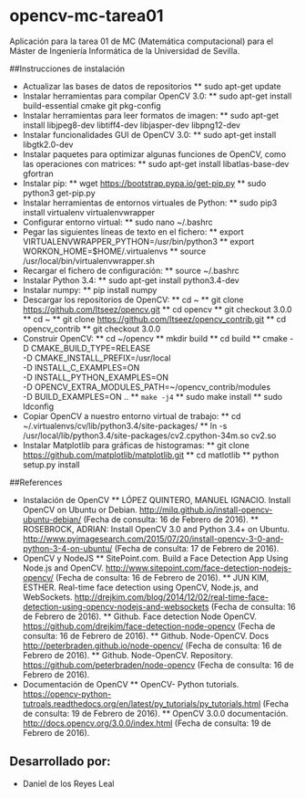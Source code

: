 # opencv-mc-tarea01
Aplicación para la tarea 01 de MC (Matemática computacional) para el Máster de Ingeniería Informática de la Universidad de Sevilla.

##Instrucciones de instalación

* Actualizar las bases de datos de repositorios
** sudo apt-get update
* Instalar herramientas para compilar OpenCV 3.0:
** sudo apt-get install build-essential cmake git pkg-config
* Instalar herramientas para leer formatos de imagen:
** sudo apt-get install libjpeg8-dev libtiff4-dev libjasper-dev libpng12-dev
* Instalar funcionalidades GUI de OpenCV 3.0:
** sudo apt-get install libgtk2.0-dev
* Instalar paquetes para optimizar algunas funciones de OpenCV, como las operaciones con matrices:
** sudo apt-get install libatlas-base-dev gfortran
* Instalar pip:
** wget https://bootstrap.pypa.io/get-pip.py
** sudo python3 get-pip.py
* Instalar herramientas de entornos virtuales de Python:
** sudo pip3 install virtualenv virtualenvwrapper
* Configurar entorno virtual:
** sudo nano ~/.bashrc
* Pegar las siguientes líneas de texto en el fichero:
** export VIRTUALENVWRAPPER_PYTHON=/usr/bin/python3
** export WORKON_HOME=$HOME/.virtualenvs
** source /usr/local/bin/virtualenvwrapper.sh
* Recargar el fichero de configuración:
** source ~/.bashrc
* Instalar Python 3.4:
** sudo apt-get install python3.4-dev
* Instalar numpy:
** pip install numpy
* Descargar los repositorios de OpenCV:
** cd ~
** git clone https://github.com/Itseez/opencv.git
** cd opencv
** git checkout 3.0.0
** cd ~
** git clone https://github.com/Itseez/opencv_contrib.git
** cd opencv_contrib
** git checkout 3.0.0
* Construir OpenCV:
** cd ~/opencv
** mkdir build
** cd build
** cmake -D CMAKE_BUILD_TYPE=RELEASE \
	-D CMAKE_INSTALL_PREFIX=/usr/local \
	-D INSTALL_C_EXAMPLES=ON \
	-D INSTALL_PYTHON_EXAMPLES=ON \
	-D OPENCV_EXTRA_MODULES_PATH=~/opencv_contrib/modules \
	-D BUILD_EXAMPLES=ON ..
** <code>make -j4</code>
** sudo make install
** sudo ldconfig
* Copiar OpenCV a nuestro entorno virtual de trabajo:
** cd ~/.virtualenvs/cv/lib/python3.4/site-packages/
** ln -s /usr/local/lib/python3.4/site-packages/cv2.cpython-34m.so cv2.so
* Instalar Matplotlib para gráficas de histogramas:
** git clone https://github.com/matplotlib/matplotlib.git
** cd matlotlib
** python setup.py install

##References
* Instalación de OpenCV
** LÓPEZ QUINTERO, MANUEL IGNACIO. Install OpenCV on Ubuntu or Debian. http://milq.github.io/install-opencv-ubuntu-debian/ (Fecha de consulta: 16 de Febrero de 2016).
** ROSEBROCK, ADRIAN: Install OpenCV 3.0 and Python 3.4+ on Ubuntu. http://www.pyimagesearch.com/2015/07/20/install-opencv-3-0-and-python-3-4-on-ubuntu/ (Fecha de consulta: 17 de Febrero de 2016).
* OpenCV y NodeJS
** SitePoint.com. Build a Face Detection App Using Node.js and OpenCV. http://www.sitepoint.com/face-detection-nodejs-opencv/ (Fecha de consulta: 16 de Febrero de 2016).
** JUN KIM, ESTHER. Real-time face detection using OpenCV, Node.js, and WebSockets. http://drejkim.com/blog/2014/12/02/real-time-face-detection-using-opencv-nodejs-and-websockets (Fecha de consulta: 16 de Febrero de 2016).
** Github. Face detection Node OpenCV. https://github.com/drejkim/face-detection-node-opencv (Fecha de consulta: 16 de Febrero de 2016).
** Github. Node-OpenCV. Docs http://peterbraden.github.io/node-opencv/ (Fecha de consulta: 16 de Febrero de 2016).
** Github. Node-OpenCV. Repository. https://github.com/peterbraden/node-opencv (Fecha de consulta: 16 de Febrero de 2016).
* Documentación de OpenCV
** OpenCV- Python tutorials. https://opencv-python-tutroals.readthedocs.org/en/latest/py_tutorials/py_tutorials.html (Fecha de consulta: 19 de Febrero de 2016).
** OpenCV 3.0.0 documentación. http://docs.opencv.org/3.0.0/index.html (Fecha de consulta: 19 de Febrero de 2016).



## Desarrollado por:
* Daniel de los Reyes Leal
